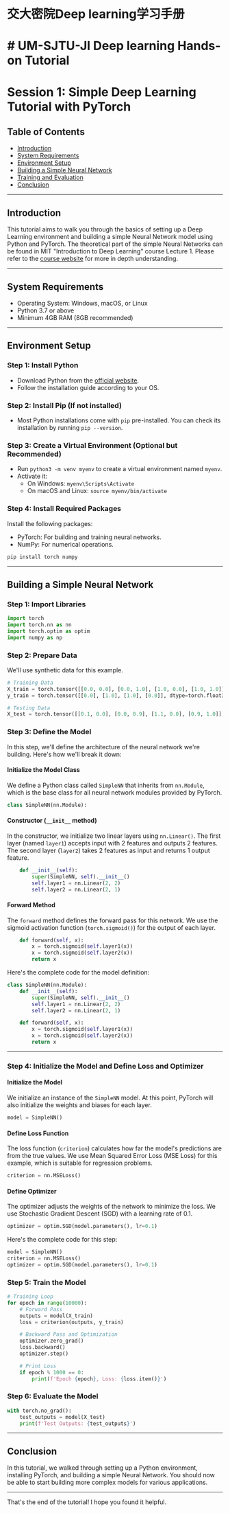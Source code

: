 # 交大密院Deep learning学习手册
# # UM-SJTU-JI Deep learning Hands-on Tutorial


# Session 1: Simple Deep Learning Tutorial with PyTorch

## Table of Contents

- [Introduction](#introduction)
- [System Requirements](#system-requirements)
- [Environment Setup](#environment-setup)
- [Building a Simple Neural Network](#building-a-simple-neural-network)
- [Training and Evaluation](#training-and-evaluation)
- [Conclusion](#conclusion)

---

## Introduction

This tutorial aims to walk you through the basics of setting up a Deep Learning environment and building a simple Neural Network model using Python and PyTorch.
The theoretical part of the simple Neural Networks can be found in MIT "Introduction to Deep Learning" course Lecture 1. Please refer to the [course website](http://introtodeeplearning.com/) for more in depth understanding.

---

## System Requirements

- Operating System: Windows, macOS, or Linux
- Python 3.7 or above
- Minimum 4GB RAM (8GB recommended)

---

## Environment Setup

### Step 1: Install Python

- Download Python from the [official website](https://www.python.org/downloads/).
- Follow the installation guide according to your OS.

### Step 2: Install Pip (If not installed)

- Most Python installations come with `pip` pre-installed. You can check its installation by running `pip --version`.

### Step 3: Create a Virtual Environment (Optional but Recommended)

- Run `python3 -m venv myenv` to create a virtual environment named `myenv`.
- Activate it:
  - On Windows: `myenv\Scripts\Activate`
  - On macOS and Linux: `source myenv/bin/activate`

### Step 4: Install Required Packages

Install the following packages:
- PyTorch: For building and training neural networks.
- NumPy: For numerical operations.

```bash
pip install torch numpy
```

---

## Building a Simple Neural Network

### Step 1: Import Libraries

```python
import torch
import torch.nn as nn
import torch.optim as optim
import numpy as np
```

### Step 2: Prepare Data

We'll use synthetic data for this example.

```python
# Training Data
X_train = torch.tensor([[0.0, 0.0], [0.0, 1.0], [1.0, 0.0], [1.0, 1.0]], dtype=torch.float32)
y_train = torch.tensor([[0.0], [1.0], [1.0], [0.0]], dtype=torch.float32)

# Testing Data
X_test = torch.tensor([[0.1, 0.0], [0.0, 0.9], [1.1, 0.0], [0.9, 1.0]], dtype=torch.float32)
```

### Step 3: Define the Model

In this step, we'll define the architecture of the neural network we're building. Here's how we'll break it down:

#### Initialize the Model Class
We define a Python class called `SimpleNN` that inherits from `nn.Module`, which is the base class for all neural network modules provided by PyTorch.

```python
class SimpleNN(nn.Module):
```

#### Constructor (`__init__` method)
In the constructor, we initialize two linear layers using `nn.Linear()`. The first layer (named `layer1`) accepts input with 2 features and outputs 2 features. The second layer (`layer2`) takes 2 features as input and returns 1 output feature.

```python
    def __init__(self):
        super(SimpleNN, self).__init__()
        self.layer1 = nn.Linear(2, 2)
        self.layer2 = nn.Linear(2, 1)
```

#### Forward Method
The `forward` method defines the forward pass for this network. We use the sigmoid activation function (`torch.sigmoid()`) for the output of each layer.

```python
    def forward(self, x):
        x = torch.sigmoid(self.layer1(x))
        x = torch.sigmoid(self.layer2(x))
        return x
```

Here's the complete code for the model definition:

```python
class SimpleNN(nn.Module):
    def __init__(self):
        super(SimpleNN, self).__init__()
        self.layer1 = nn.Linear(2, 2)
        self.layer2 = nn.Linear(2, 1)

    def forward(self, x):
        x = torch.sigmoid(self.layer1(x))
        x = torch.sigmoid(self.layer2(x))
        return x
```

---

### Step 4: Initialize the Model and Define Loss and Optimizer

#### Initialize the Model
We initialize an instance of the `SimpleNN` model. At this point, PyTorch will also initialize the weights and biases for each layer.

```python
model = SimpleNN()
```

#### Define Loss Function
The loss function (`criterion`) calculates how far the model's predictions are from the true values. We use Mean Squared Error Loss (MSE Loss) for this example, which is suitable for regression problems.

```python
criterion = nn.MSELoss()
```

#### Define Optimizer
The optimizer adjusts the weights of the network to minimize the loss. We use Stochastic Gradient Descent (SGD) with a learning rate of 0.1.

```python
optimizer = optim.SGD(model.parameters(), lr=0.1)
```

Here's the complete code for this step:

```python
model = SimpleNN()
criterion = nn.MSELoss()
optimizer = optim.SGD(model.parameters(), lr=0.1)
```

### Step 5: Train the Model

```python
# Training Loop
for epoch in range(10000):
    # Forward Pass
    outputs = model(X_train)
    loss = criterion(outputs, y_train)

    # Backward Pass and Optimization
    optimizer.zero_grad()
    loss.backward()
    optimizer.step()

    # Print Loss
    if epoch % 1000 == 0:
        print(f'Epoch {epoch}, Loss: {loss.item()}')
```

### Step 6: Evaluate the Model

```python
with torch.no_grad():
    test_outputs = model(X_test)
    print(f'Test Outputs: {test_outputs}')
```

---

## Conclusion

In this tutorial, we walked through setting up a Python environment, installing PyTorch, and building a simple Neural Network. You should now be able to start building more complex models for various applications.

---

That's the end of the tutorial! I hope you found it helpful.




